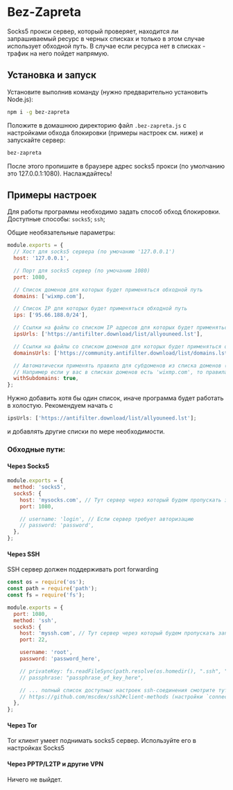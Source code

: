 # Bez-Zapreta

Socks5 прокси сервер, который проверяет, находится ли запрашиваемый ресурс в черных списках и только в этом случае использует обходной путь.
В случае если ресурса нет в списках - трафик на него пойдет напрямую.

## Установка и запуск

Установите выполнив команду (нужно предварительно установить Node.js):

```sh
npm i -g bez-zapreta
```

Положите в домашнюю директорию файл `.bez-zapreta.js` с настройками обхода блокировки (примеры настроек см. ниже) и запускайте сервер:

```sh
bez-zapreta
```

После этого пропишите в браузере адрес socks5 прокси (по умолчанию это 127.0.0.1:1080). Наслаждайтесь!

## Примеры настроек

Для работы программы необходимо задать способ обход блокировки. Доступные способы: `socks5`; `ssh`;

Общие необязательные параметры:

```js
module.exports = {
  // Хост для socks5 сервера (по умочанию '127.0.0.1')
  host: '127.0.0.1',

  // Порт для socks5 сервер (по умочанию 1080)
  port: 1080,

  // Список доменов для которых будет применяться обходной путь
  domains: ['wixmp.com'],

  // Список IP для которых будет применяться обходной путь
  ips: ['95.66.188.0/24'],

  // Ссылки на файлы со списком IP адресов для которых будет применяться обходной путь
  ipsUrls: ['https://antifilter.download/list/allyouneed.lst'],

  // Ссылки на файлы со списком доменов для которых будет применяться обходной путь
  domainsUrls: ['https://community.antifilter.download/list/domains.lst'],

  // Автоматически применять правила для субдоменов из списка доменов (по умолчанию true)
  // Например если у вас в списках доменов есть 'wixmp.com', то правила будут применены ко всем субдоменам '*.wixmp.com'
  withSubdomains: true,
};
```

Нужно добавить хотя бы один список, иначе программа будет работать в холостую. Рекомендуем начать с

```js
ipsUrls: ['https://antifilter.download/list/allyouneed.lst'];
```

и добавлять другие списки по мере необходимости.

### Обходные пути:

#### Через Socks5

```javascript
module.exports = {
  method: 'socks5',
  socks5: {
    host: 'mysocks.com', // Тут сервер через который будем пропускать запросы на заблокированные ресурсы
    port: 1080,

    // username: 'login', // Если сервер требует авторизацию
    // password: 'password',
  },
};
```

#### Через SSH

SSH сервер должен поддерживать port forwarding

```javascript
const os = require('os');
const path = require('path');
const fs = require('fs');

module.exports = {
  port: 1080,
  method: 'ssh',
  socks5: {
    host: 'myssh.com', // Тут сервер через который будем пропускать запросы на заблокированные ресурсы
    port: 22,

    username: 'root',
    password: 'password_here',

    // privateKey: fs.readFileSync(path.resolve(os.homedir(), ".ssh", "id_rsa")),
    // passphrase: "passphrase_of_key_here",

    // ... полный список доступных настроек ssh-соединения смотрите тут:
    // https://github.com/mscdex/ssh2#client-methods (настройки `connect`)
  },
};
```

#### Через Tor

Tor клиент умеет поднимать socks5 сервер. Используйте его в настройках Socks5

#### Через PPTP/L2TP и другие VPN

Ничего не выйдет.
